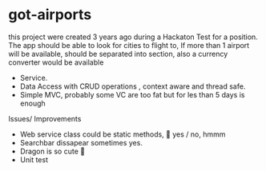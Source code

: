 # got-airports
this project were created 3 years ago during a Hackaton Test for a position. The app should be able to look for cities to flight to, 
If more than 1 airport will be available, should be separated into section, also a currency converter would be available

- Service.
- Data Access with CRUD operations , context aware and thread safe.
- Simple MVC, probably some VC are too fat but for les than 5 days is enough

Issues/ Improvements
* Web service class could be static methods, 🧐 yes / no, hmmm
* Searchbar dissapear sometimes yes. 
* Dragon is so cute 🥵
* Unit test

